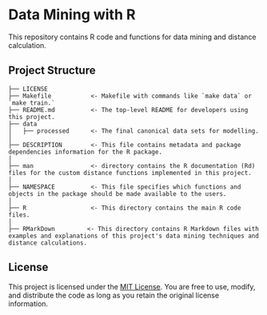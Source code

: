 # Data Mining with R

This repository contains R code and functions for data mining and distance calculation.

## Project Structure


    ├── LICENSE
    ├── Makefile           <- Makefile with commands like `make data` or `make train.`
    ├── README.md          <- The top-level README for developers using this project.
    ├── data
    │   ├── processed      <- The final canonical data sets for modelling.
    │
    ├── DESCRIPTION        <- This file contains metadata and package dependencies information for the R package.
    │
    ├── man                <- directory contains the R documentation (Rd) files for the custom distance functions implemented in this project.
    │
    ├── NAMESPACE          <- This file specifies which functions and objects in the package should be made available to the users.
    │                       
    ├── R                  <- This directory contains the main R code files.
    │
    ├── RMarkDown         <- This directory contains R Markdown files with examples and explanations of this project's data mining techniques and distance calculations.
    

## License

This project is licensed under the [MIT License](LICENSE). You are free to use, modify, and distribute the code as long as you retain the original license information.

